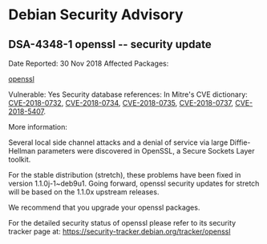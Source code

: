 
Debian Security Advisory
========================


DSA-4348-1 openssl -- security update
-------------------------------------



Date Reported:
30 Nov 2018
Affected Packages:

[openssl](https://packages.debian.org/src:openssl)

Vulnerable:
Yes
Security database references:
In Mitre's CVE dictionary: [CVE-2018-0732](https://security-tracker.debian.org/tracker/CVE-2018-0732), [CVE-2018-0734](https://security-tracker.debian.org/tracker/CVE-2018-0734), [CVE-2018-0735](https://security-tracker.debian.org/tracker/CVE-2018-0735), [CVE-2018-0737](https://security-tracker.debian.org/tracker/CVE-2018-0737), [CVE-2018-5407](https://security-tracker.debian.org/tracker/CVE-2018-5407).  

More information:

Several local side channel attacks and a denial of service via large
Diffie-Hellman parameters were discovered in OpenSSL, a Secure Sockets
Layer toolkit.


For the stable distribution (stretch), these problems have been fixed in
version 1.1.0j-1~deb9u1. Going forward, openssl security updates for
stretch will be based on the 1.1.0x upstream releases.


We recommend that you upgrade your openssl packages.


For the detailed security status of openssl please refer to
its security tracker page at:
<https://security-tracker.debian.org/tracker/openssl>





